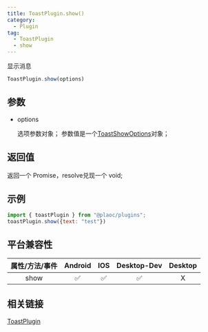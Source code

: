 ```yaml
---
title: ToastPlugin.show()
category:
  - Plugin
tag:
  - ToastPlugin
  - show
---
```


显示消息

```js
ToastPlugin.show(options)
```

## 参数

  - options

    选项参数对象；
    参数值是一个[ToastShowOptions](../../interface/toast-show-options/index.md)对象；

## 返回值

  返回一个 Promise，resolve兑现一个 void;

## 示例
```js
import { toastPlugin } from "@plaoc/plugins";
toastPlugin.show({text: "test"})
```

## 平台兼容性

| 属性/方法/事件 | Android | IOS | Desktop-Dev | Desktop |
|:------------:|:-------:|:---:|:-----------:|:-------:|
| show         | ✅       | ✅  | ✅          | X       |

## 相关链接

[ToastPlugin](./index.md)


